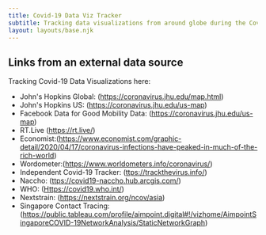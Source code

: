 ```yaml
---
title: Covid-19 Data Viz Tracker
subtitle: Tracking data visualizations from around globe during the Covid-19 pandemic
layout: layouts/base.njk
---
```




## Links from an external data source

<p>
Tracking Covid-19 Data Visualizations here:
<ul>
<li>John's Hopkins Global: (<a href="https://coronavirus.jhu.edu/map.html">https://coronavirus.jhu.edu/map.html</a>)
<li>John's Hopkins US: (<a href="https://coronavirus.jhu.edu/us-map">https://coronavirus.jhu.edu/us-map</a>)
<li>Facebook Data for Good Mobility Data: (<a href="https://coronavirus.jhu.edu/us-map">https://coronavirus.jhu.edu/us-map</a>)
<li>RT.Live (<a href="https://rt.live/">https://rt.live/</a>)
<li>Economist:(<a href="https://www.economist.com/graphic-detail/2020/04/17/coronavirus-infections-have-peaked-in-much-of-the-rich-world">https://www.economist.com/graphic-detail/2020/04/17/coronavirus-infections-have-peaked-in-much-of-the-rich-world</a>)
<li>Wordometer:(<a href="https://www.worldometers.info/coronavirus/">https://www.worldometers.info/coronavirus/</a>)
<li>Independent Covid-19 Tracker: (<a href="https://trackthevirus.info/">ttps://trackthevirus.info/</a>)
<li>Naccho: (<a href="https://covid19-naccho.hub.arcgis.com/">ttps://covid19-naccho.hub.arcgis.com/</a>)
<li>WHO: (<a href="https://covid19.who.int/">Https://covid19.who.int/</a>)
<li>Nextstrain: (<a href="https://nextstrain.org/ncov/asia">https://nextstrain.org/ncov/asia</a>)
<li>Singapore Contact Tracing: (<a href="https://public.tableau.com/profile/aimpoint.digital#!/vizhome/AimpointSingaporeCOVID-19NetworkAnalysis/StaticNetworkGraph">https://public.tableau.com/profile/aimpoint.digital#!/vizhome/AimpointSingaporeCOVID-19NetworkAnalysis/StaticNetworkGraph</a>)
</ul>
</p>




